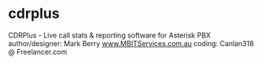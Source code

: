 # cdrplus
CDRPlus - Live call stats &amp; reporting software for Asterisk PBX
author/designer: Mark Berry www.MBITServices.com.au
coding: Canlan318 @ Freelancer.com


